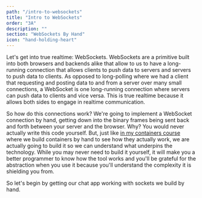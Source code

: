 ```yaml
---
path: "/intro-to-websockets"
title: "Intro to WebSockets"
order: "3A"
description: ""
section: "WebSockets By Hand"
icon: "hand-holding-heart"
---
```


Let's get into true realtime: WebSockets. WebSockets are a primitive built into both browsers and backends alike that allow to us to have a long-running connection that allows clients to push data to servers and servers to push data to clients. As opposed to long-polling where we had a client that requesting and posting data to and from a server over many small connections, a WebSocket is one long-running connection where servers can push data to clients and vice versa. This is true realtime because it allows both sides to engage in realtime communication.

So how do this connections work? We're going to implement a WebSocket connection by hand, getting down into the binary frames being sent back and forth between your server and the browser. Why? You would never actually write this code yourself. But, just like [in my containers course][containers] where we build containers by hand to see how they actually work, we are actually going to build it so we can understand what underpins the technology. While you may never need to build it yourself, it will make you a better programmer to know how the tool works and you'll be grateful for the abstraction when you use it because you'll understand the complexity it is shielding you from.

So let's begin by getting our chat app working with sockets we build by hand.

[containers]: https://frontendmasters.com/courses/complete-intro-containers/
